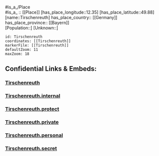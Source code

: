 ﻿---
location: [49.88,12.35] 
mapzoom: [7,12] 
mapmarker: city 
type: City
tags:
- geo/City


SpocWebEntityId: 34884
isDeleted: false
confidential: public

---
#is_a_/Place  
#is_a_ :: [[Place]] 
[has_place_longitude::12.35] 
[has_place_latitude::49.88] 
[name::Tirschenreuth] 
has_place_country:: [[Germany]]  
has_place_province:: [[Bayern]]  
[Population::] 
[Unknown::] 


```leaflet
id: Tirschenreuth
coordinates: [[Tirschenreuth]] 
markerFile: [[Tirschenreuth]] 
defaultZoom: 11 
maxZoom: 18
```


## Confidential Links & Embeds: 

### [Tirschenreuth](/_public/Earth/Continent/Europe/Europe~Central/Germany/Germany~West/Bayern/counties~Bayern/Tirschenreuth/cities~Tirschenreuth/Tirschenreuth-city/City/Tirschenreuth.md) 

### [Tirschenreuth.internal](/_internal/Earth/Continent/Europe/Europe~Central/Germany/Germany~West/Bayern/counties~Bayern/Tirschenreuth/cities~Tirschenreuth/Tirschenreuth-city/City/Tirschenreuth.internal.md) 

### [Tirschenreuth.protect](/_protect/Earth/Continent/Europe/Europe~Central/Germany/Germany~West/Bayern/counties~Bayern/Tirschenreuth/cities~Tirschenreuth/Tirschenreuth-city/City/Tirschenreuth.protect.md) 

### [Tirschenreuth.private](/_private/Earth/Continent/Europe/Europe~Central/Germany/Germany~West/Bayern/counties~Bayern/Tirschenreuth/cities~Tirschenreuth/Tirschenreuth-city/City/Tirschenreuth.private.md) 

### [Tirschenreuth.personal](/_personal/Earth/Continent/Europe/Europe~Central/Germany/Germany~West/Bayern/counties~Bayern/Tirschenreuth/cities~Tirschenreuth/Tirschenreuth-city/City/Tirschenreuth.personal.md) 

### [Tirschenreuth.secret](/_secret/Earth/Continent/Europe/Europe~Central/Germany/Germany~West/Bayern/counties~Bayern/Tirschenreuth/cities~Tirschenreuth/Tirschenreuth-city/City/Tirschenreuth.secret.md) 
